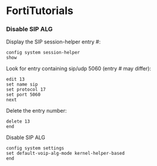 # FortiTutorials
### Disable SIP ALG
Display the SIP session-helper entry #:
```
config system session-helper
show
```
Look for entry containing sip/udp 5060 (entry # may differ):
```
edit 13
set name sip
set protocol 17
set port 5060
next
```
Delete the entry number:
```
delete 13
end
```

Disable SIP ALG
```
config system settings
set default-voip-alg-mode kernel-helper-based
end
```